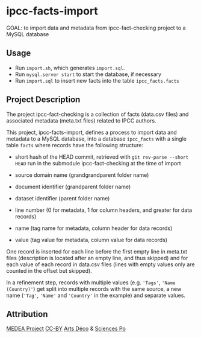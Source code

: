 ipcc-facts-import
=================

GOAL: to import data and metadata
from ipcc-fact-checking project
to a MySQL database

## Usage

- Run `import.sh`, which generates `import.sql`.
- Run `mysql.server start` to start the database, if necessary
- Run `import.sql` to insert new facts into the table `ipcc_facts.facts`

## Project Description

The project ipcc-fact-checking is a collection of facts (data.csv files)
and associated metadata (meta.txt files) related to IPCC authors.

This project, ipcc-facts-import, defines a process to import data
and metadata to a MySQL database, into a database `ipcc_facts` with a
single table `facts` where records have the following structure:

  * short hash of the HEAD commit,
  retrieved with `git rev-parse --short HEAD` run in the submodule
  ipcc-fact-checking at the time of import

  * source domain name (grandgrandparent folder name)

  * document identifier (grandparent folder name)

  * dataset identifier (parent folder name)

  * line number
  (0 for metadata, 1 for column headers, and greater for data records)

  * name (tag name for metadata, column header for data records)

  * value (tag value for metadata, column value for data records)

One record is inserted for each line before the first empty line
in meta.txt files (description is located after an empty line,
and thus skipped) and for each value of each record in data.csv files
(lines with empty values only are counted in the offset but skipped).

In a refinement step, records with multiple values
(e.g. `'Tags'`, `'Name (Country)'`) get split into multiple records
with the same source, a new name  (`'Tag'`, `'Name'` and `'Country'`
in the example) and separate values.

## Attribution

[MEDEA Project][MEDEA]
[CC-BY][] [Arts Déco][Arts Deco] & [Sciences Po][Medialab]

[MEDEA]: http://www.projetmedea.fr/
[CC-BY]: https://creativecommons.org/licenses/by/4.0/
         "Creative Commons Attribution 4.0 International"
[Arts Deco]: http://www.ensad.fr/en
             "École Nationale Supérieure des Arts Décoratifs"
[Medialab]: http://www.medialab.sciences-po.fr/
               "Sciences Po Médialab"
